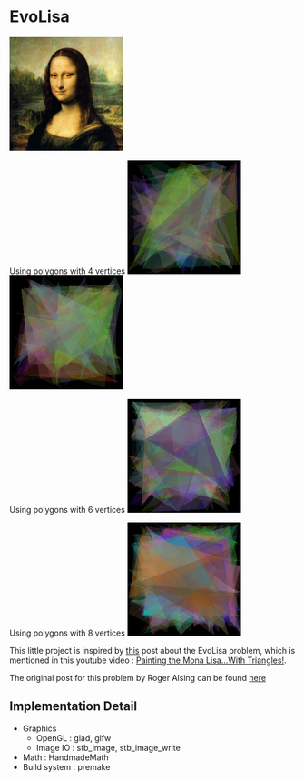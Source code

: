# EvoLisa

![reference](/assets/mona-200.bmp)

Using polygons with 4 vertices
![result](/gif/evolisa_v4.gif)
![result](/gif/evolisa_v4_b2.gif)

Using polygons with 6 vertices
![result](/gif/evolisa_v6.gif)

Using polygons with 8 vertices
![result](/gif/evolisa_v8.gif)

This little project is inspired by [this](https://users.cg.tuwien.ac.at/zsolnai/gfx/mona_lisa_parallel_genetic_algorithm/) post about the EvoLisa problem, which is mentioned in this youtube video : [Painting the Mona Lisa...With Triangles!](https://www.youtube.com/watch?v=JmVQJg-glYA).

The original post for this problem by Roger Alsing can be found [here](https://rogerjohansson.blog/2008/12/07/genetic-programming-evolution-of-mona-lisa/)

## Implementation Detail

* Graphics
    * OpenGL : glad, glfw
    * Image IO : stb_image, stb_image_write
* Math : HandmadeMath
* Build system : premake

